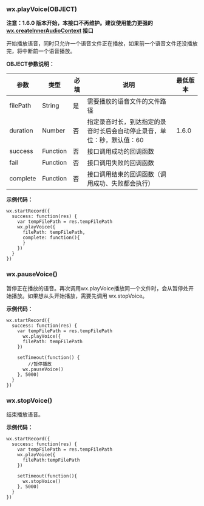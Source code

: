 <!-- https://developers.weixin.qq.com/miniprogram/dev/api/media-voice.html -->

### wx.playVoice(OBJECT)

**注意：1.6.0 版本开始，本接口不再维护。建议使用能力更强的 [wx.createInnerAudioContext](https://developers.weixin.qq.com/miniprogram/dev/api/createInnerAudioContext.html) 接口**

开始播放语音，同时只允许一个语音文件正在播放，如果前一个语音文件还没播放完，将中断前一个语音播放。

**OBJECT参数说明：**

  参数       |  类型       |  必填 |  说明                                   | 最低版本 
-------------|-------------|-------|-----------------------------------------|----------
  filePath   |  String     |  是   |  需要播放的语音文件的文件路径           |          
  duration   |  Number     |  否   |指定录音时长，到达指定的录音时长后会自动停止录音，单位：秒，默认值：60|  1.6.0   
  success    |  Function   |  否   |  接口调用成功的回调函数                 |          
  fail       |  Function   |  否   |  接口调用失败的回调函数                 |          
  complete   |  Function   |  否   |接口调用结束的回调函数（调用成功、失败都会执行）|          

**示例代码：**

    wx.startRecord({
      success: function(res) {
        var tempFilePath = res.tempFilePath
        wx.playVoice({
          filePath: tempFilePath,
          complete: function(){
          }
        })
      }
    })
    

### wx.pauseVoice()

暂停正在播放的语音。再次调用wx.playVoice播放同一个文件时，会从暂停处开始播放。如果想从头开始播放，需要先调用 wx.stopVoice。

**示例代码：**

    wx.startRecord({
      success: function(res) {
        var tempFilePath = res.tempFilePath
          wx.playVoice({
          filePath: tempFilePath
        })
    
        setTimeout(function() {
            //暂停播放
          wx.pauseVoice()
        }, 5000)
      }
    })
    

### wx.stopVoice()

结束播放语音。

**示例代码：**

    wx.startRecord({
      success: function(res) {
        var tempFilePath = res.tempFilePath
        wx.playVoice({
          filePath:tempFilePath
        })
    
        setTimeout(function(){
          wx.stopVoice()
        }, 5000)
      }
    })
